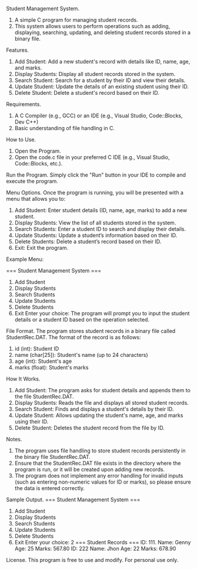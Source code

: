 Student Management System.
1. A simple C program for managing student records.
2. This system allows users to perform operations such as adding, displaying, searching, updating, and deleting student records stored in a binary file.

Features.
1. Add Student: Add a new student's record with details like ID, name, age, and marks.
2. Display Students: Display all student records stored in the system.
3. Search Student: Search for a student by their ID and view their details.
4. Update Student: Update the details of an existing student using their ID.
5. Delete Student: Delete a student's record based on their ID.

Requirements.
1. A C Compiler (e.g., GCC) or an IDE (e.g., Visual Studio, Code::Blocks, Dev C++)
2. Basic understanding of file handling in C.

How to Use.
1. Open the Program.
2. Open the code.c file in your preferred C IDE (e.g., Visual Studio, Code::Blocks, etc.).

Run the Program.
Simply click the "Run" button in your IDE to compile and execute the program.

Menu Options.
Once the program is running, you will be presented with a menu that allows you to:

1. Add Student: Enter student details (ID, name, age, marks) to add a new student.
2. Display Students: View the list of all students stored in the system.
3. Search Students: Enter a student ID to search and display their details.
4. Update Students: Update a student’s information based on their ID.
5. Delete Students: Delete a student’s record based on their ID.
6. Exit: Exit the program.

Example Menu:

=== Student Management System ===
1. Add Student
2. Display Students
3. Search Students
4. Update Students
5. Delete Students
6. Exit
Enter your choice:
The program will prompt you to input the student details or a student ID based on the operation selected.

File Format.
The program stores student records in a binary file called StudentRec.DAT. The format of the record is as follows:
1. id (int): Student ID
2. name (char[25]): Student's name (up to 24 characters)
3. age (int): Student's age
4. marks (float): Student's marks

How It Works.
1. Add Student: The program asks for student details and appends them to the file StudentRec.DAT.
2. Display Students: Reads the file and displays all stored student records.
3. Search Student: Finds and displays a student's details by their ID.
4. Update Student: Allows updating the student's name, age, and marks using their ID.
5. Delete Student: Deletes the student record from the file by ID.

Notes.
1. The program uses file handling to store student records persistently in the binary file StudentRec.DAT.
2. Ensure that the StudentRec.DAT file exists in the directory where the program is run, or it will be created upon adding new records.
3. The program does not implement any error handling for invalid inputs (such as entering non-numeric values for ID or marks), so please ensure the data is entered correctly.

Sample Output.
=== Student Management System ===
1. Add Student
2. Display Students
3. Search Students
4. Update Students
5. Delete Students
6. Exit
Enter your choice: 2
=== Student Records ===
ID: 111.
Name: Genny
Age: 25
Marks: 567.80
ID: 222
Name: Jhon
Age: 22
Marks: 678.90

License.
This program is free to use and modify. For personal use only.
